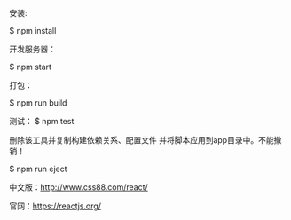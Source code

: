 安装:

$ npm install 


开发服务器：

$ npm start 


打包：

$ npm run build


 测试：
$ npm test


删除该工具并复制构建依赖关系、配置文件
并将脚本应用到app目录中。不能撤销！

$ npm run eject



中文版：http://www.css88.com/react/

官网：https://reactjs.org/
